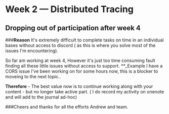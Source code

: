 # Week 2 — Distributed Tracing

## **Dropping out of participation after week 4** 

###**Reason**
It's extremely difficult to complete tasks on time in an individual bases without access to discord  ( as this is where you solve most of the issues I'm encountering). 

So far am working at week 4,  However it's just too time consuming fault finding all these little issues without access to support. **_Example I have a CORS issue I've been working on for some hours now, this is a blocker to moveing to the next topic..    


**Therefore**  - The best value now is to continue working along with your content - but no longer take active part. ( I do record my activity on onenote and will add to the journal ad-hoc)  

###Cheers and thanks for all the efforts Andrew and team.  
